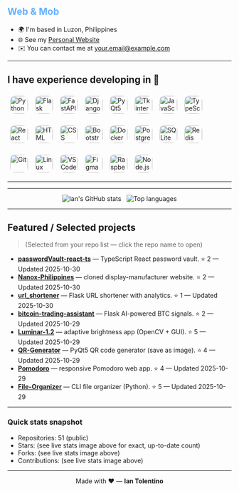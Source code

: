 <!--
  Profile README for: iantolentino
  - Format inspired by the dark portfolio screenshot you provided
  - Skills are shown as compact icon-like badges (one badge per skill)
  - Live stats kept with your username so they remain accurate
  Edit text/links as needed.
-->

<!-- HEADER -->
<div align="left">
  <h2 style="color:#66b2ff">Web & Mob</h2>
</div>

<ul>
  <li>🌍 I'm based in Luzon, Philippines</li>
  <li>🌐 See my <a href="https://your-website.example" target="_blank">Personal Website</a></li>
  <li>✉️ You can contact me at <a href="mailto:your.email@example.com">your.email@example.com</a></li>
</ul>

---

## I have experience developing in 🧰

<!-- Skill badges grid -->
<p>
<!-- Row 1 -->
<img src="https://img.shields.io/badge/-Python-3776AB?style=for-the-badge&logo=python&logoColor=white" alt="Python" height="40" style="margin:6px; border-radius:10px;" />
<img src="https://img.shields.io/badge/-Flask-000000?style=for-the-badge&logo=flask&logoColor=white" alt="Flask" height="40" style="margin:6px; border-radius:10px;" />
<img src="https://img.shields.io/badge/-FastAPI-009688?style=for-the-badge&logo=fastapi&logoColor=white" alt="FastAPI" height="40" style="margin:6px; border-radius:10px;" />
<img src="https://img.shields.io/badge/-Django-092E20?style=for-the-badge&logo=django&logoColor=white" alt="Django" height="40" style="margin:6px; border-radius:10px;" />
<img src="https://img.shields.io/badge/-PyQt5-2b2b2b?style=for-the-badge&logo=qt&logoColor=white" alt="PyQt5" height="40" style="margin:6px; border-radius:10px;" />
<img src="https://img.shields.io/badge/-Tkinter-2b2b2b?style=for-the-badge&logo=python&logoColor=white" alt="Tkinter" height="40" style="margin:6px; border-radius:10px;" />
<img src="https://img.shields.io/badge/-JavaScript-F7DF1E?style=for-the-badge&logo=javascript&logoColor=black" alt="JavaScript" height="40" style="margin:6px; border-radius:10px;" />
<img src="https://img.shields.io/badge/-TypeScript-3178C6?style=for-the-badge&logo=typescript&logoColor=white" alt="TypeScript" height="40" style="margin:6px; border-radius:10px;" />
</p>

<p>
<!-- Row 2 -->
<img src="https://img.shields.io/badge/-React-61DAFB?style=for-the-badge&logo=react&logoColor=black" alt="React" height="40" style="margin:6px; border-radius:10px;" />
<img src="https://img.shields.io/badge/-HTML5-E34F26?style=for-the-badge&logo=html5&logoColor=white" alt="HTML" height="40" style="margin:6px; border-radius:10px;" />
<img src="https://img.shields.io/badge/-CSS3-1572B6?style=for-the-badge&logo=css3&logoColor=white" alt="CSS" height="40" style="margin:6px; border-radius:10px;" />
<img src="https://img.shields.io/badge/-Bootstrap-7952B3?style=for-the-badge&logo=bootstrap&logoColor=white" alt="Bootstrap" height="40" style="margin:6px; border-radius:10px;" />
<img src="https://img.shields.io/badge/-Docker-2496ED?style=for-the-badge&logo=docker&logoColor=white" alt="Docker" height="40" style="margin:6px; border-radius:10px;" />
<img src="https://img.shields.io/badge/-Postgres-316192?style=for-the-badge&logo=postgresql&logoColor=white" alt="Postgres" height="40" style="margin:6px; border-radius:10px;" />
<img src="https://img.shields.io/badge/-SQLite-003B57?style=for-the-badge&logo=sqlite&logoColor=white" alt="SQLite" height="40" style="margin:6px; border-radius:10px;" />
<img src="https://img.shields.io/badge/-Redis-DC382D?style=for-the-badge&logo=redis&logoColor=white" alt="Redis" height="40" style="margin:6px; border-radius:10px;" />
</p>

<p>
<!-- Row 3 -->
<img src="https://img.shields.io/badge/-Git-F05032?style=for-the-badge&logo=git&logoColor=white" alt="Git" height="40" style="margin:6px; border-radius:10px;" />
<img src="https://img.shields.io/badge/-Linux-FCC624?style=for-the-badge&logo=linux&logoColor=black" alt="Linux" height="40" style="margin:6px; border-radius:10px;" />
<img src="https://img.shields.io/badge/-VSCode-007ACC?style=for-the-badge&logo=visualstudiocode&logoColor=white" alt="VSCode" height="40" style="margin:6px; border-radius:10px;" />
<img src="https://img.shields.io/badge/-Figma-F24E1E?style=for-the-badge&logo=figma&logoColor=white" alt="Figma" height="40" style="margin:6px; border-radius:10px;" />
<img src="https://img.shields.io/badge/-RaspberryPi-C51A4A?style=for-the-badge&logo=raspberrypi&logoColor=white" alt="Raspberry Pi" height="40" style="margin:6px; border-radius:10px;" />
<img src="https://img.shields.io/badge/-Node.js-339933?style=for-the-badge&logo=node.js&logoColor=white" alt="Node.js" height="40" style="margin:6px; border-radius:10px;" />
</p>

---

<hr/>

<!-- STATS -->
<p align="center">
  <img alt="Ian's GitHub stats" src="https://github-readme-stats.vercel.app/api?username=iantolentino&show_icons=true&theme=radical" />
  &nbsp;
  <img alt="Top languages" src="https://github-readme-stats.vercel.app/api/top-langs?username=iantolentino&layout=compact&theme=radical" />
</p>

---

## Featured / Selected projects

> (Selected from your repo list — click the repo name to open)

- **[passwordVault-react-ts](https://github.com/iantolentino/passwordVault-react-ts)** — TypeScript React password vault. ⭐ 2 — Updated 2025-10-30  
- **[Nanox-Philippines](https://github.com/iantolentino/Nanox-Philippines)** — cloned display-manufacturer website. ⭐ 2 — Updated 2025-10-30  
- **[url_shortener](https://github.com/iantolentino/url_shortener)** — Flask URL shortener with analytics. ⭐ 1 — Updated 2025-10-30  
- **[bitcoin-trading-assistant](https://github.com/iantolentino/bitcoin-trading-assistant)** — Flask AI-powered BTC signals. ⭐ 2 — Updated 2025-10-29  
- **[Luminar-1.2](https://github.com/iantolentino/Luminar-1.2)** — adaptive brightness app (OpenCV + GUI). ⭐ 5 — Updated 2025-10-29  
- **[QR-Generator](https://github.com/iantolentino/QR-Generator)** — PyQt5 QR code generator (save as image). ⭐ 4 — Updated 2025-10-29  
- **[Pomodoro](https://github.com/iantolentino/Pomodoro)** — responsive Pomodoro web app. ⭐ 4 — Updated 2025-10-29  
- **[File-Organizer](https://github.com/iantolentino/File-Organizer)** — CLI file organizer (Python). ⭐ 5 — Updated 2025-10-29

---

### Quick stats snapshot
- Repositories: 51 (public)
- Stars: (see live stats image above for exact, up-to-date count)
- Forks: (see live stats image above)
- Contributions: (see live stats image above)

---

<p align="center">Made with ❤️ — <strong>Ian Tolentino</strong></p>
